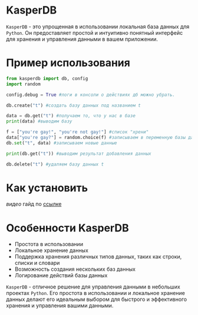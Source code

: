 # KasperDB

`KasperDB` - это упрощенная в использовании локальная база данных для `Python`. Он предоставляет простой и интуитивно понятный интерфейс для хранения и управления данными в вашем приложении.

# Пример использования
```python
from kasperdb import db, config
import random

config.debug = True #логи в консоли о действиях дб можно убрать.

db.create("t") #создать базу данных под названием t

data = db.get("t") #получаем то, что у нас в базе
print(data) #выводим базу

f = ["you're gay!", "you're not gay!"] #список "хрени"
data["you're gay?"] = random.choice(f) #записываем в переменную базы данных хандом херню из списка
db.set("t", data) #записываем новые данные

print(db.get("t")) #выводим результат добавления данных

db.delete("t") #удаляем базу данных t
```

# Как установить
*видео* гайд по [ссылке](https://youtu.be/BLZzUIWVjGk)

# Особенности KasperDB

- Простота в использовании
- Локальное хранение данных
- Поддержка хранения различных типов данных, таких как строки, списки и словари
- Возможность создания нескольких баз данных
- Логирование действий базы данных

`KasperDB` - отличное решение для управления данными в небольших проектах `Python`. Его простота в использовании и локальное хранение данных делают его идеальным выбором для быстрого и эффективного хранения и управления вашими данными.
